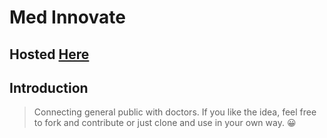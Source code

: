 # Med Innovate 
## Hosted <a target="_" href="https://med.awebisam.com">Here</a> 

## Introduction

> Connecting general public with doctors.
> If you like the idea, feel free to fork and contribute or just clone and use in your own way. 😀

